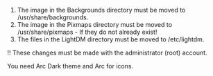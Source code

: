 1. The image in the Backgrounds directory must be moved to /usr/share/backgrounds.
2. The image in the Pixmaps directory must be moved to /usr/share/pixmaps - If they do not already exist!
3. The files in the LightDM directory must be moved to /etc/lightdm.

!! These changes must be made with the administrator (root) account.

You need Arc Dark theme and Arc for icons.